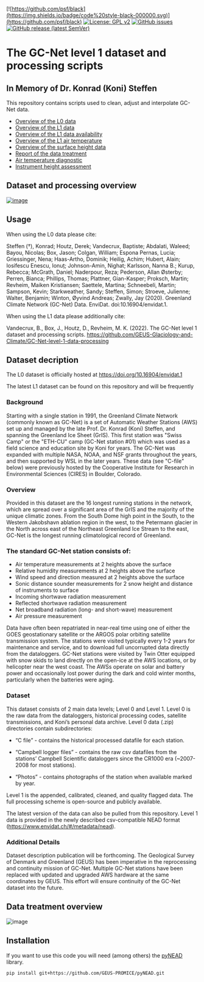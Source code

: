 [![https://github.com/psf/black](https://img.shields.io/badge/code%20style-black-000000.svg)](https://github.com/psf/black)
[![License: GPL v2](https://img.shields.io/badge/License-GPL_v2-blue.svg)](https://github.com/GEUS-Glaciology-and-Climate/GC-Net-level-1-data-processing/blob/main/LICENSE)
[![GitHub issues](https://img.shields.io/github/issues-raw/GEUS-Glaciology-and-Climate/GC-Net-level-1-data-processing)](https://github.com/GEUS-Glaciology-and-Climate/GC-Net-level-1-data-processing/issues)
[![GitHub release (latest SemVer)](https://img.shields.io/github/v/release/GEUS-Glaciology-and-Climate/GC-Net-level-1-data-processing)](https://github.com/GEUS-Glaciology-and-Climate/GC-Net-level-1-data-processing/releases/)


# The GC-Net level 1 dataset and processing scripts

## In Memory of Dr. Konrad (Koni) Steffen

This repository contains scripts used to clean, adjust and interpolate GC-Net data.

- [Overview of the L0 data](out/L0_overview_toc.md)
- [Overview of the L1 data](out/L1_overview_toc.md)
- [Overview of the L1 data availability](out/L1_data_availability.md)
- [Overview of the L1 air temperature](out/L1_air_temperature_overview_toc.md)
- [Overview of the surface height data](figures/L1_overview/HS_overview.png)
- [Report of the data treatment](out/report_with_toc.md)
- [Air temperature diagnostic](out/L1_air_temperature_diagnostic_toc.md)
- [Instrument height assessment](out/L1_intrument_heights_toc.md)

## Dataset and processing overview
[![image](https://user-images.githubusercontent.com/35140661/211565684-4101ca83-4440-4610-b9a5-621eda120ed5.png)](https://docs.google.com/presentation/d/1p9Z7g7ZOYZ3aiXRJMUF1gz6hb4260d0f4XUG64YiP4Y/edit?usp=sharing)

## Usage
When using the L0 data please cite:

Steffen (†), Konrad; Houtz, Derek; Vandecrux, Baptiste; Abdalati, Waleed; Bayou, Nicolas; Box, Jason; Colgan, William; Espona Pernas, Lucia; Griessinger, Nena; Haas-Artho, Dominik; Heilig, Achim; Hubert, Alain; Iosifescu Enescu, Ionuț; Johnson-Amin, Nighat; Karlsson, Nanna B.; Kurup, Rebecca; McGrath, Daniel; Naderpour, Reza; Pederson, Allan Østerby; Perren, Bianca; Phillips, Thomas; Plattner, Gian-Kasper; Proksch, Martin; Revheim, Maiken Kristiansen; Saettele, Martina; Schneebeli, Martin; Sampson, Kevin; Starkweather, Sandy; Steffen, Simon; Stroeve, Julienne; Walter, Benjamin; Winton, Øyvind Andreas; Zwally, Jay (2020). Greenland Climate Network (GC-Net) Data. EnviDat. doi:10.16904/envidat.1. 

When using the L1 data please additionally cite:

Vandecrux, B., Box, J., Houtz, D.,  Revheim, M. K. (2022). The GC-Net level 1 dataset and processing scripts. https://github.com/GEUS-Glaciology-and-Climate/GC-Net-level-1-data-processing

## Dataset decription

The L0 dataset is officially hosted at https://doi.org/10.16904/envidat.1

The latest L1 dataset can be found on this repository and will be frequently 

### Background
Starting with a single station in 1991, the Greenland Climate Network (commonly known as GC-Net) is a set of Automatic Weather Stations (AWS) set up and managed by the late Prof. Dr. Konrad (Koni) Steffen, and spanning the Greenland Ice Sheet (GrIS). This first station was "Swiss Camp" or the "ETH-CU" camp (GC-Net station #01) which was used as a field science and education site by Koni for years. The GC-Net was expanded with multiple NASA, NOAA, and NSF grants throughout the years, and then supported by WSL in the later years. These data (see "C-file" below) were previously hosted by the Cooperative Institute for Research in Environmental Sciences (CIRES) in Boulder, Colorado. 

### Overview 
Provided in this dataset are the 16 longest running stations in the network, which are spread over a significant area of the GrIS and the majority of the unique climatic zones. From the South Dome high point in the South, to the Western Jakobshavn ablation region in the west, to the Petermann glacier in the North across east of the Northeast Greenland Ice Stream to the east, GC-Net is the longest running climatological record of Greenland. 

### The standard GC-Net station consists of: 
* Air temperature measurements at 2 heights above the surface
* Relative humidity measurements at 2 heights above the surface
* Wind speed and direction measured at 2 heights above the surface
* Sonic distance sounder measurements for 2 snow height and distance of instruments to surface
* Incoming shortwave radiation measurement
* Reflected shortwave radiation measurement
* Net broadband radiation (long- and short-wave) measurement
* Air pressure measurement

Data have often been repatriated in near-real time using one of either the GOES geostationary satellite or the ARGOS polar orbiting satellite transmission system. The stations were visited typically every 1-2 years for maintenance and service, and to download full uncorrupted data directly from the dataloggers. GC-Net stations were visited by Twin Otter equipped with snow skids to land directly on the open-ice at the AWS locations, or by helicopter near the west coast. The AWSs operate on solar and battery power and occasionally lost power during the dark and cold winter months, particularly when the batteries were aging. 

### Dataset 
This dataset consists of 2 main data levels; Level 0 and Level 1. 
Level 0 is the raw data from the dataloggers, historical processing codes, satellite transmissions, and Koni’s personal data archive. Level 0 data (.zip) directories contain subdirectories: 

* “C file” - contains the historical processed datafile for each station.

* “Campbell logger files” - contains the raw csv datafiles from the stations’ Campbell Scientific dataloggers since the CR1000 era (~2007-2008 for most stations).

* “Photos” - contains photographs of the station when available marked by year.

Level 1 is the appended, calibrated, cleaned, and quality flagged data. The full processing scheme is open-source and publicly available.

The latest version of the data can also be pulled from this repository. Level 1 data is provided in the newly described csv-compatible NEAD format (https://www.envidat.ch/#/metadata/nead).

### Additional Details
Dataset description publication will be forthcoming. 
The Geological Survey of Denmark and Greenland (GEUS) has been imperative in the reprocessing and continuity mission of GC-Net. Multiple GC-Net stations have been replaced with updated and upgraded AWS hardware at the same coordinates by GEUS. This effort will ensure continuity of the GC-Net dataset into the future.  


## Data treatment overview

![image](https://user-images.githubusercontent.com/35140661/173344278-09b6a34e-cf0f-4f9c-af9a-5a109b51101a.png)

## Installation
If you want to use this code you will need (among others) the [pyNEAD](https://github.com/GEUS-PROMICE/pyNEAD) library.

```
pip install git+https://github.com/GEUS-PROMICE/pyNEAD.git

```
